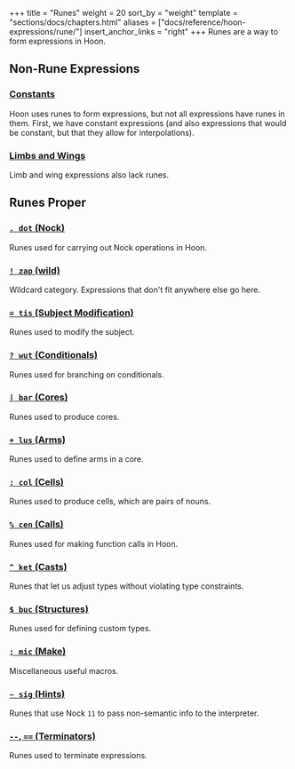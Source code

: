 +++
title = "Runes"
weight = 20
sort_by = "weight"
template = "sections/docs/chapters.html"
aliases = ["docs/reference/hoon-expressions/rune/"]
insert_anchor_links = "right"
+++
Runes are a way to form expressions in Hoon.

## Non-Rune Expressions

### [Constants](/docs/hoon/reference/rune/constants)

Hoon uses runes to form expressions, but not all expressions have runes in them.  First, we have constant expressions (and also expressions that would be constant, but that they allow for interpolations).

### [Limbs and Wings](/docs/hoon/reference/limbs/_index)

Limb and wing expressions also lack runes.

## Runes Proper

### [`. dot` (Nock)](/docs/hoon/reference/rune/dot)

Runes used for carrying out Nock operations in Hoon.

### [`! zap` (wild)](/docs/hoon/reference/rune/zap)

Wildcard category. Expressions that don't fit anywhere else go here.

### [`= tis` (Subject Modification)](/docs/hoon/reference/rune/tis)

Runes used to modify the subject.

### [`? wut` (Conditionals)](/docs/hoon/reference/rune/wut)

Runes used for branching on conditionals.

### [`| bar` (Cores)](/docs/hoon/reference/rune/bar)

Runes used to produce cores.

### [`+ lus` (Arms)](/docs/hoon/reference/rune/lus)

Runes used to define arms in a core.

### [`: col` (Cells)](/docs/hoon/reference/rune/col)

Runes used to produce cells, which are pairs of nouns.

### [`% cen` (Calls)](/docs/hoon/reference/rune/cen)

Runes used for making function calls in Hoon.

### [`^ ket` (Casts)](/docs/hoon/reference/rune/ket)

Runes that let us adjust types without violating type constraints.

### [`$ buc` (Structures)](/docs/hoon/reference/rune/buc)

Runes used for defining custom types.

### [`; mic` (Make)](/docs/hoon/reference/rune/mic)

Miscellaneous useful macros.

### [`~ sig` (Hints)](/docs/hoon/reference/rune/sig)

Runes that use Nock `11` to pass non-semantic info to the interpreter.

### [`--`, `==` (Terminators)](/docs/hoon/reference/rune/terminators)

Runes used to terminate expressions.

